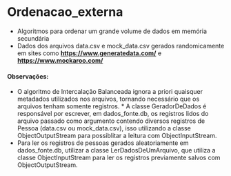 # Ordenacao_externa
* Algoritmos para ordenar um grande volume de dados em memória secundária
* Dados dos arquivos data.csv e mock_data.csv gerados randomicamente em sites como __https://www.generatedata.com/__ e __https://www.mockaroo.com/__
#### Observações: 
* O algoritmo de Intercalação Balanceada ignora a priori quaisquer metadados utilizados nos arquivos, tornando necessário que os arquivos tenham somente registros. * A classe GeradorDeDados é responsável por escrever, em dados_fonte.db, os registros lidos do arquivo passado como argumento contendo diversos registros de Pessoa (data.csv ou mock_data.csv), isso utilizando a classe ObjectOutputStream para possiblitar a leitura com ObjectInputStream. 
* Para ler os registros de pessoas gerados aleatoriamente em dados_fonte.db, utilizar a classe LerDadosDeUmArquivo, que utiliza a classe ObjectInputStream para ler os registros previamente salvos com ObjectOutputStream.
